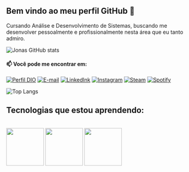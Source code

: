 ## Bem vindo ao meu perfil GitHub 👋
Cursando Análise e Desenvolvimento de Sistemas, buscando me desenvolver pessoalmente e profissionalmente nesta área que eu tanto admiro.

![Jonas GitHub stats](https://github-readme-stats.vercel.app/api?username=Jonaskest&show_icons=true&theme=dark)
#### 📫 Você pode me encontrar em:
[![Perfil DIO](https://img.shields.io/badge/-Meu%20Perfil%20na%20DIO-30A3DC?style=for-the-badge)](https://www.dio.me/users/Jonaskest)
[![E-mail](https://img.shields.io/badge/-Email-000?style=for-the-badge&logo=microsoft-outlook&logoColor=007BFF)](mailto:jonaskest@hotmail.com)
[![LinkedInk](https://img.shields.io/badge/LinkedIn-0077B5?style=for-the-badge&logo=linkedin&logoColor=white)](https://www.linkedin.com/in/jonas-santos-16273226b/)
[![Instagram](https://img.shields.io/badge/Instagram-E4405F?style=for-the-badge&logo=instagram&logoColor=white)](https://www.instagram.com/jonassantosks/)
[![Steam](https://img.shields.io/badge/Steam-000000?style=for-the-badge&logo=steam&logoColor=white)](https://steamcommunity.com/profiles/76561198077154946/)
[![Spotify](https://img.shields.io/badge/Spotify-1ED760?&style=for-the-badge&logo=spotify&logoColor=white)](https://open.spotify.com/user/jonnyflu?si=6fcda050758f41d1)

![Top Langs](https://github-readme-stats-git-masterrstaa-rickstaa.vercel.app/api/top-langs/?username=Jonaskest&layout=compact&bg_color=000&border_color=30A3DC&title_color=E94D5F&text_color=FFF)

## Tecnologias que estou aprendendo: 
<div style="display: inline_block"><br>
  <img src="https://cdn.jsdelivr.net/gh/devicons/devicon/icons/html5/html5-original.svg" alt="" align="center" width="100px" />  
  <img src="https://cdn.jsdelivr.net/gh/devicons/devicon/icons/css3/css3-original.svg" alt="" align="center" width="100px" />
  <img src="https://cdn.jsdelivr.net/gh/devicons/devicon/icons/javascript/javascript-original.svg" alt="" align="center" width="100px"/> 
</div> 









